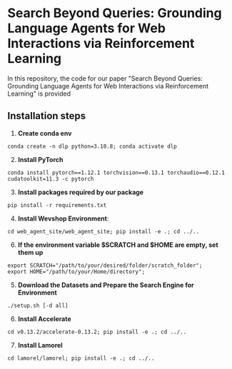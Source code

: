 # Search Beyond Queries: Grounding Language Agents for Web Interactions via Reinforcement Learning

In this repository, the code for our paper "Search Beyond Queries: Grounding Language Agents for Web
Interactions via Reinforcement Learning" is provided

## Installation steps
1. **Create conda env**
```
conda create -n dlp python=3.10.8; conda activate dlp
```
2. **Install PyTorch**
```
conda install pytorch==1.12.1 torchvision==0.13.1 torchaudio==0.12.1 cudatoolkit=11.3 -c pytorch
```
3. **Install packages required by our package**
```
pip install -r requirements.txt
```
4. **Install Wevshop Environment**: 
```
cd web_agent_site/web_agent_site; pip install -e .; cd ../..
```
6. **If the environment variable $SCRATCH and $HOME are empty, set them up**
```
export SCRATCH="/path/to/your/desired/folder/scratch_folder";
export HOME="/path/to/your/Home/directory";
```
5. **Download the Datasets and Prepare the Search Engine for Environment**
```
./setup.sh [-d all]
```
6. **Install Accelerate**
```
cd v0.13.2/accelerate-0.13.2; pip install -e .; cd ../..
```
7. **Install Lamorel**
```
cd lamorel/lamorel; pip install -e .; cd ../..
```